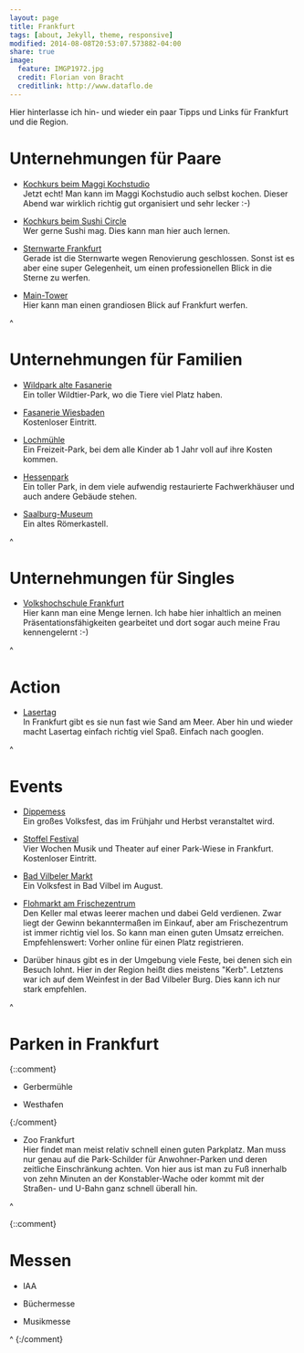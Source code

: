 ```yaml
---
layout: page
title: Frankfurt
tags: [about, Jekyll, theme, responsive]
modified: 2014-08-08T20:53:07.573882-04:00
share: true
image:
  feature: IMGP1972.jpg
  credit: Florian von Bracht
  creditlink: http://www.dataflo.de
---
```


Hier hinterlasse ich hin- und wieder ein paar Tipps und Links für Frankfurt und die Region.


# Unternehmungen für Paare

* [Kochkurs beim Maggi Kochstudio](https://www.maggi.de/maggi-kochstudio/treffs/frankfurt/Kochkurse)  
  Jetzt echt! Man kann im Maggi Kochstudio auch selbst kochen. Dieser Abend war wirklich richtig gut organisiert und sehr lecker :-)  

* [Kochkurs beim Sushi Circle](http://www.sushi-circle.de/kochkurse-bei-sushi-circle.html)  
  Wer gerne Sushi mag. Dies kann man hier auch lernen.  

* [Sternwarte Frankfurt](http://www.physikalischer-verein.de/index.php/sternwarte)  
  Gerade ist die Sternwarte wegen Renovierung geschlossen. Sonst ist es aber eine super Gelegenheit, um einen professionellen Blick in die Sterne zu werfen.  

* [Main-Tower](http://www.maintower.de/)  
  Hier kann man einen grandiosen Blick auf Frankfurt werfen.  

^

# Unternehmungen für Familien

* [Wildpark alte Fasanerie](www.erlebnis-wildpark.de)  
  Ein toller Wildtier-Park, wo die Tiere viel Platz haben.  

* [Fasanerie Wiesbaden](fasanerie.net/)  
  Kostenloser Eintritt.  

* [Lochmühle](http://www.lochmuehle.de/)  
  Ein Freizeit-Park, bei dem alle Kinder ab 1 Jahr voll auf ihre Kosten kommen.  

* [Hessenpark](http://www.hessenpark.de/)  
  Ein toller Park, in dem viele aufwendig restaurierte Fachwerkhäuser und auch andere Gebäude stehen.  

* [Saalburg-Museum](http://www.saalburgmuseum.de/)  
  Ein altes Römerkastell.  

^


# Unternehmungen für Singles

* [Volkshochschule Frankfurt](https://www.vhs.frankfurt.de/)  
  Hier kann man eine Menge lernen. Ich habe hier inhaltlich an meinen Präsentationsfähigkeiten gearbeitet und dort sogar auch meine Frau kennengelernt :-)

^


# Action

* [Lasertag](www.lasertag-frankfurt.de/)  
  In Frankfurt gibt es sie nun fast wie Sand am Meer. Aber hin und wieder macht Lasertag einfach richtig viel Spaß. Einfach nach googlen.

^

# Events

* [Dippemess](http://www.dippemess.de/)  
  Ein großes Volksfest, das im Frühjahr und Herbst veranstaltet wird.  

* [Stoffel Festival](www.stalburg.de/stoffel/info/)  
  Vier Wochen Musik und Theater auf einer Park-Wiese in Frankfurt. Kostenloser Eintritt.  

* [Bad Vilbeler Markt](http://www.bad-vilbel-markt.de/)  
  Ein Volksfest in Bad Vilbel im August.

* [Flohmarkt am Frischezentrum](http://www.flohmarkt-frankfurt.com/flohmarkt-frischezentrum-frankfurt-kalbach/)  
  Den Keller mal etwas leerer machen und dabei Geld verdienen. Zwar liegt der Gewinn bekanntermaßen im Einkauf, aber am Frischezentrum ist immer richtig viel los. So kann man einen guten Umsatz erreichen. Empfehlenswert: Vorher online für einen Platz registrieren.  

* Darüber hinaus gibt es in der Umgebung viele Feste, bei denen sich ein Besuch lohnt. Hier in der Region heißt dies meistens "Kerb". Letztens war ich auf dem Weinfest in der Bad Vilbeler Burg. Dies kann ich nur stark empfehlen.

^


# Parken in Frankfurt
{::comment}
 * Gerbermühle  

 * Westhafen  

{:/comment}

 * Zoo Frankfurt  
   Hier findet man meist relativ schnell einen guten Parkplatz. Man muss nur genau auf die Park-Schilder für Anwohner-Parken und deren zeitliche Einschränkung achten. Von hier aus ist man zu Fuß innerhalb von zehn Minuten an der Konstabler-Wache oder kommt mit der Straßen- und U-Bahn ganz schnell überall hin.

^

{::comment}
# Messen

* IAA  

* Büchermesse  

* Musikmesse  


^
{:/comment}

